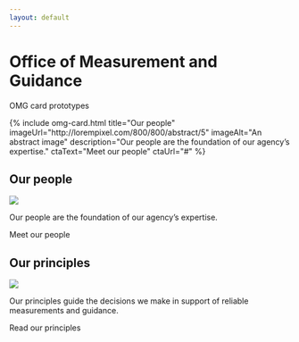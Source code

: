 ```yaml
---
layout: default
---
```


<div class="padding-2">
  <div class="grid-container">
    <h1 class="omg-site-title">Office of Measurement and Guidance</h1>
    <p class="omg-site-dek">OMG card prototypes</p>
    <div class="grid-row grid-gap-2 flex-align-stretch">
      <div class="mobile-lg:grid-col-6 desktop:grid-col-4">
        {%  include omg-card.html
            title="Our people"
            imageUrl="http://lorempixel.com/800/800/abstract/5"
            imageAlt="An abstract image"
            description="Our people are the foundation of our agency’s expertise."
            ctaText="Meet our people"
            ctaUrl="#"
        %}
      </div>
      <div class="mobile-lg:grid-col-6 desktop:grid-col-4">
        <div class="omg-card bg-base-lightest padding-3 border-top-2px margin-top-3">
          <h2 class="omg-card__title font-sans-9 text-bold line-height-sans-2 margin-0">
            Our people
          </h2>
          <div class="margin-top-3 margin-x-neg-3">
            <div class="bg-base-light add-aspect-4x3">
              <img class="pin-all" src="http://lorempixel.com/400/400/abstract/4">
            </div>
          </div>
          <p class="omg-card__description minh-8 margin-top-3 font-sans-5 line-height-sans-3 margin-bottom-0">
            Our people are the foundation of our agency’s expertise.
          </p>
          <a class="usa-button usa-button--secondary omg-card__cta margin-top-3 width-full">Meet our people</a>
        </div>
      </div>
      <div class="mobile-lg:grid-col-6 desktop:grid-col-4">
        <div class="omg-card bg-base-lightest shadow-1 padding-3 border-top-2px margin-top-3">
          <h2 class="omg-card__title font-sans-9 text-bold line-height-sans-2 margin-0">
            Our principles
          </h2>
          <div class="margin-top-3 margin-x-neg-3">
            <div class="bg-base-light add-aspect-4x3">
              <img class="pin-all" src="http://lorempixel.com/400/400/abstract/10">
            </div>
          </div>
          <p class="omg-card__description minh-8 margin-top-3 font-sans-5 line-height-sans-3 margin-bottom-0">
            Our principles guide the decisions we make in support of reliable measurements and guidance.
          </p>
          <a class="usa-button usa-button--secondary omg-card__cta margin-top-3 width-full">Read our principles</a>
        </div>
      </div>
    </div>
  </div>
</div>
